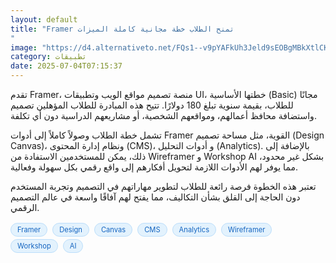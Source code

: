 ```yaml
---
layout: default
title: "Framer تمنح الطلاب خطة مجانية كاملة الميزات
"
image: "https://d4.alternativeto.net/FQs1--v9pYAFkUh3Jeld9sEOBgMBkXtlCKEY3a5By0o/rs:fill:1520:760:0/g:ce:0:0/YWJzOi8vZGlzdC9jb250ZW50LzE3NTE1NjExNjEyNzMucG5n.png"
category: تطبيقات
date: 2025-07-04T07:15:37
---
```


تقدم Framer، منصة تصميم مواقع الويب وتطبيقات UI، خطتها الأساسية (Basic) مجانًا للطلاب، بقيمة سنوية تبلغ 180 دولارًا. تتيح هذه المبادرة للطلاب المؤهلين تصميم واستضافة محافظ أعمالهم، ومواقعهم الشخصية، أو مشاريعهم الدراسية دون أي تكلفة.

تشمل خطة الطلاب وصولاً كاملاً إلى أدوات Framer القوية، مثل مساحة تصميم (Design Canvas)، ونظام إدارة المحتوى (CMS)، و أدوات التحليل (Analytics). بالإضافة إلى ذلك، يمكن للمستخدمين الاستفادة من Wireframer و Workshop AI بشكل غير محدود، مما يوفر لهم الأدوات اللازمة لتحويل أفكارهم إلى واقع رقمي بكل سهولة وفعالية.

تعتبر هذه الخطوة فرصة رائعة للطلاب لتطوير مهاراتهم في التصميم وتجربة المستخدم دون الحاجة إلى القلق بشأن التكاليف، مما يفتح لهم آفاقًا واسعة في عالم التصميم الرقمي.

<div style="margin-top:2px; margin-bottom:2px;"><a href="https://bidjadraft.github.io/?query=Framer" style="background:#e3f2fd; color:#1565c0; font-size:80%; border-radius:12px; padding:3px 10px; margin:2px 4px 2px 0; display:inline-block; border:1px solid #bbdefb; text-decoration:none;">Framer</a> <a href="https://bidjadraft.github.io/?query=Design" style="background:#e3f2fd; color:#1565c0; font-size:80%; border-radius:12px; padding:3px 10px; margin:2px 4px 2px 0; display:inline-block; border:1px solid #bbdefb; text-decoration:none;">Design</a> <a href="https://bidjadraft.github.io/?query=Canvas" style="background:#e3f2fd; color:#1565c0; font-size:80%; border-radius:12px; padding:3px 10px; margin:2px 4px 2px 0; display:inline-block; border:1px solid #bbdefb; text-decoration:none;">Canvas</a> <a href="https://bidjadraft.github.io/?query=CMS" style="background:#e3f2fd; color:#1565c0; font-size:80%; border-radius:12px; padding:3px 10px; margin:2px 4px 2px 0; display:inline-block; border:1px solid #bbdefb; text-decoration:none;">CMS</a> <a href="https://bidjadraft.github.io/?query=Analytics" style="background:#e3f2fd; color:#1565c0; font-size:80%; border-radius:12px; padding:3px 10px; margin:2px 4px 2px 0; display:inline-block; border:1px solid #bbdefb; text-decoration:none;">Analytics</a> <a href="https://bidjadraft.github.io/?query=Wireframer" style="background:#e3f2fd; color:#1565c0; font-size:80%; border-radius:12px; padding:3px 10px; margin:2px 4px 2px 0; display:inline-block; border:1px solid #bbdefb; text-decoration:none;">Wireframer</a> <a href="https://bidjadraft.github.io/?query=Workshop" style="background:#e3f2fd; color:#1565c0; font-size:80%; border-radius:12px; padding:3px 10px; margin:2px 4px 2px 0; display:inline-block; border:1px solid #bbdefb; text-decoration:none;">Workshop</a> <a href="https://bidjadraft.github.io/?query=AI" style="background:#e3f2fd; color:#1565c0; font-size:80%; border-radius:12px; padding:3px 10px; margin:2px 4px 2px 0; display:inline-block; border:1px solid #bbdefb; text-decoration:none;">AI</a></div><br><br>
